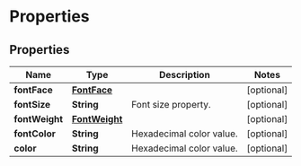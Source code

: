

# Properties

## Properties

Name | Type | Description | Notes
------------ | ------------- | ------------- | -------------
**fontFace** | [**FontFace**](FontFace.md) |  |  [optional]
**fontSize** | **String** | Font size property. |  [optional]
**fontWeight** | [**FontWeight**](FontWeight.md) |  |  [optional]
**fontColor** | **String** | Hexadecimal color value. |  [optional]
**color** | **String** | Hexadecimal color value. |  [optional]



